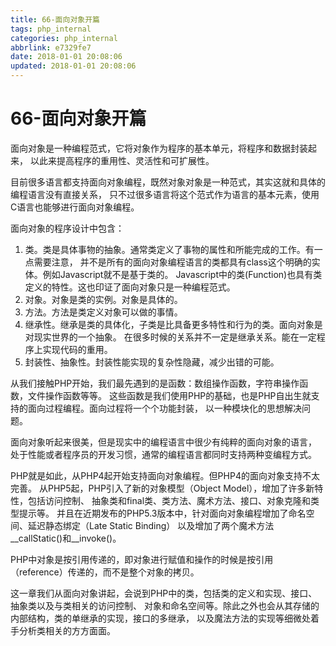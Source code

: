 ```yaml
---
title: 66-面向对象开篇
tags: php_internal
categories: php_internal
abbrlink: e7329fe7
date: 2018-01-01 20:08:06
updated: 2018-01-01 20:08:06
---
```


# 66-面向对象开篇
面向对象是一种编程范式，它将对象作为程序的基本单元，将程序和数据封装起来， 以此来提高程序的重用性、灵活性和可扩展性。

目前很多语言都支持面向对象编程，既然对象对象是一种范式，其实这就和具体的编程语言没有直接关系， 只不过很多语言将这个范式作为语言的基本元素，使用C语言也能够进行面向对象编程。

面向对象的程序设计中包含：

1. 类。类是具体事物的抽象。通常类定义了事物的属性和所能完成的工作。有一点需要注意， 并不是所有的面向对象编程语言的类都具有class这个明确的实体。例如Javascript就不是基于类的。 Javascript中的类(Function)也具有类定义的特性。这也印证了面向对象只是一种编程范式。
2. 对象。对象是类的实例。对象是具体的。
3. 方法。方法是类定义对象可以做的事情。
4. 继承性。继承是类的具体化，子类是比具备更多特性和行为的类。面向对象是对现实世界的一个抽象。 在很多时候的关系并不一定是继承关系。能在一定程序上实现代码的重用。
5. 封装性、抽象性。封装性能实现的复杂性隐藏，减少出错的可能。

从我们接触PHP开始，我们最先遇到的是函数：数组操作函数，字符串操作函数，文件操作函数等等。 这些函数是我们使用PHP的基础，也是PHP自出生就支持的面向过程编程。面向过程将一个个功能封装， 以一种模块化的思想解决问题。

面向对象听起来很美，但是现实中的编程语言中很少有纯粹的面向对象的语言， 处于性能或者程序员的开发习惯，通常的编程语言都同时支持两种变编程方式。

PHP就是如此，从PHP4起开始支持面向对象编程。但PHP4的面向对象支持不太完善。 从PHP5起，PHP引入了新的对象模型（Object Model），增加了许多新特性，包括访问控制、 抽象类和final类、类方法、魔术方法、接口、对象克隆和类型提示等。 并且在近期发布的PHP5.3版本中，针对面向对象编程增加了命名空间、延迟静态绑定（Late Static Binding） 以及增加了两个魔术方法__callStatic()和__invoke()。

PHP中对象是按引用传递的，即对象进行赋值和操作的时候是按引用（reference）传递的，而不是整个对象的拷贝。

这一章我们从面向对象讲起，会说到PHP中的类，包括类的定义和实现、接口、抽象类以及与类相关的访问控制、 对象和命名空间等。除此之外也会从其存储的内部结构，类的单继承的实现，接口的多继承， 以及魔法方法的实现等细微处着手分析类相关的方方面面。
